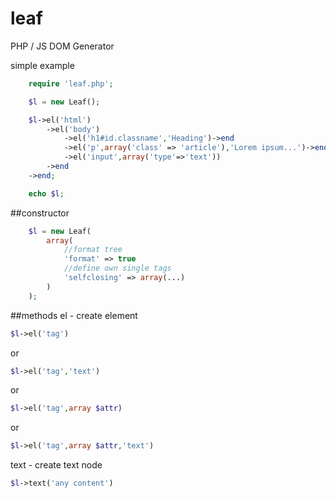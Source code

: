 # leaf
PHP / JS DOM Generator

simple example
```PHP
	require 'leaf.php';

	$l = new Leaf();

	$l->el('html')
		->el('body')
			->el('h1#id.classname','Heading')->end
			->el('p',array('class' => 'article'),'Lorem ipsum...')->end
			->el('input',array('type'=>'text'))
		->end
	->end;

	echo $l;
```

##constructor

```PHP
	$l = new Leaf(
		array(
			//format tree
			'format' => true
			//define own single tags
			'selfclosing' => array(...) 
		)
	);

```

##methods
el - create element
```PHP
$l->el('tag')
```
or
```PHP
$l->el('tag','text')
```
or
```PHP
$l->el('tag',array $attr)
```
or
```PHP
$l->el('tag',array $attr,'text')
```

text - create text node
```PHP
$l->text('any content')
```
